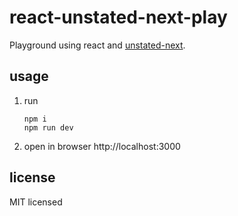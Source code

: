 # react-unstated-next-play

Playground using react and [unstated-next][].

## usage

1. run  
    ```
    npm i
    npm run dev
    ```

2. open in browser http://localhost:3000

## license

MIT licensed

[unstated-next]: https://npmjs.org/package/unstated-next
